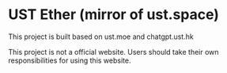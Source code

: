 # UST Ether (mirror of ust.space)

This project is built based on ust.moe and chatgpt.ust.hk

This project is not a official website. Users should take their own responsibilities for using this website.